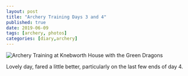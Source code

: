 ```yaml
---
layout: post
title: "Archery Training Days 3 and 4"
published: true
date: 2019-06-09
tags: [archery, photos]
categories: [diary,archery]
---
```

![Archery Training at Knebworth House with the Green Dragons](https://lh3.googleusercontent.com/aXTOqbmFQIPSUFPHVru2EvFl-ck_Tn3h1d5XXB1MVSci_f5JUin9VGmVihHqoJV3R8D-Bww2jszdXbzuhVyWchItZdU2pzuqB73XgXSBopRUJsfinkOVLygZhim2DwyAyIA3nfdepzjur-o5w0YZz4K2FzF-h1MYHLXCIqrS-AwH1AOMluA8vS3dImd4cx9TnNsS-N3Da2CsRTQmPqAH2AV_UuoWBv-avmNhBXIqZO-Mo7Pv5LSFeOuCFwELxCNDnOzGz_QO8C_CkoWUqepEYeZ08O6wxT2PNvrTCTXoQiWZG6qKjhVHCy7ld2DodSvStzmWojXEqdJKuM6EWX5RCWK2DfwDeXrNEt_Hk3j109k_LiijYhLoQmNrWfDlvLs8lOXtv5IjEKp21WfyH6uRLksk-nFg6ZczCo_oAis-0BtN1Yj69iMOfNb5AArt_c8jukz4NUEMkIsjituXcvC7R0WEYwLsX7e3xXIPTk1Sk3lVFq2u4leFE8eozNtqXZO1wPos98aRdUUPs8pUFx8v0PS61bu6SIJufWBP3wODpTTvdZrKJGgcX0cw7JxCQ_5w68tnyr0lPKrAJll0CP3mKsx1Ch6wdsfNrCsi5HOFTG9jUpJR866ohKg6jC41VHNVpgOKQTucLSeesV4H0lFLlJ1pqfTI--HGtk3OzAU4aihNBoVG67uea7OCgKIBntbLfywaNWeWEXswZ_enYCPlA1RtNg=w563-h750-no)

Lovely day, fared a little better, particularly on the last few ends of day 4.

